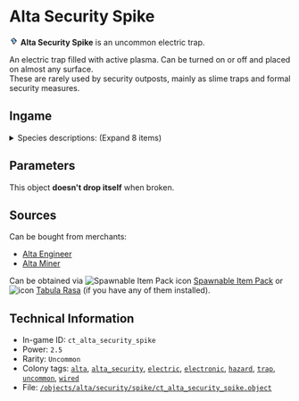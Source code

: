 # Alta Security Spike

<img src="https://raw.githubusercontent.com/Ceterai/Enternia/main/objects/alta/security/spike/icon.png" alt="Alta Security Spike icon" loading="lazy" height="16px" width="auto" /> **Alta Security Spike** is an uncommon electric trap.

An electric trap filled with active plasma. Can be turned on or off and placed on almost any surface.  
These are rarely used by security outposts, mainly as slime traps and formal security measures.

## Ingame

<details markdown="1"><summary>Species descriptions: (Expand 8 items)</summary>

- Alta: A security spike. These can sting quite a bit, better to not touch them when they're active.
- Apex: Electric traps. I'd better not touch.
- Avian: If only I could fly over these traps.
- Floran: Floran dislikess lightning machines.
- Glitch: Fearful. There appears to be enough current here to entirely fry my circuits.
- Human: Uh oh, looks dangerous.
- Hylotl: Similar devices are used defensively beneath the ocean. The Hylotl build moats of electricity currents as intruder deterrents.
- Novakid: I don't fancy getting a nasty jolt. Better steer clear.

</details>

## Parameters

This object **doesn't drop itself** when broken.

## Sources

Can be bought from merchants:

- [Alta Engineer](https://ceterai.github.io/MyEnternia/Wiki/AltaEngineer)
- [Alta Miner](https://ceterai.github.io/MyEnternia/Wiki/AltaMiner)

Can be obtained via <img src="https://raw.githubusercontent.com/Silverfeelin/Starbound-SpawnableItemPack/master/interface/sip/iconSmall.png" alt="Spawnable Item Pack icon" width="18" height="14"/> [Spawnable Item Pack](https://steamcommunity.com/sharedfiles/filedetails/?id=733665104) or <img src="https://steamuserimages-a.akamaihd.net/ugc/263843960696222713/3EC9A7C005541F7D577EBCB8C5736B4EFC9973D6/" alt="icon" width="8" height="12"/> [Tabula Rasa](https://community.playstarbound.com/resources/the-tabula-rasa.3222/) (if you have any of them installed).

## Technical Information

- In-game ID: `ct_alta_security_spike`
- Power: `2.5`
- Rarity: `Uncommon`
- Colony tags: [`alta`](https://ceterai.github.io/MyEnternia/Wiki/Tags/Alta), [`alta_security`](https://ceterai.github.io/MyEnternia/Wiki/Tags/AltaSecurity), [`electric`](https://ceterai.github.io/MyEnternia/Wiki/Tags/Electric), [`electronic`](https://ceterai.github.io/MyEnternia/Wiki/Tags/Electronic), [`hazard`](https://ceterai.github.io/MyEnternia/Wiki/Tags/Hazard), [`trap`](https://ceterai.github.io/MyEnternia/Wiki/Tags/Trap), [`uncommon`](https://ceterai.github.io/MyEnternia/Wiki/Tags/Uncommon), [`wired`](https://ceterai.github.io/MyEnternia/Wiki/Tags/Wired)
- File: [`/objects/alta/security/spike/ct_alta_security_spike.object`](https://github.com/Ceterai/Enternia/blob/main/objects/alta/security/spike/ct_alta_security_spike.object)
